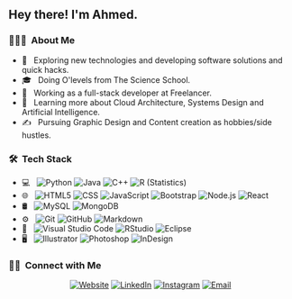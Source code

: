 <h2> Hey there! I'm Ahmed.</h2>

<h3> 👨🏻‍💻 &nbsp;About Me </h3>

- 🤔 &nbsp; Exploring new technologies and developing software solutions and quick hacks.
- 🎓 &nbsp; Doing O'levels from The Science School.
- 💼 &nbsp; Working as a full-stack developer at Freelancer.
- 🌱 &nbsp; Learning more about Cloud Architecture, Systems Design and Artificial Intelligence.
- ✍️ &nbsp; Pursuing Graphic Design and Content creation as hobbies/side hustles.

<h3> 🛠 &nbsp;Tech Stack</h3>

- 💻 &nbsp;
  ![Python](https://img.shields.io/badge/-Python-333333?style=flat&logo=python)
  ![Java](https://img.shields.io/badge/-Java-333333?style=flat&logo=Java&logoColor=007396)
  ![C++](https://img.shields.io/badge/-C++-333333?style=flat&logo=C%2B%2B&logoColor=00599C)
  ![R (Statistics)](https://img.shields.io/badge/-R-333333?style=flat&logo=R&logoColor=276DC3)
- 🌐 &nbsp;
  ![HTML5](https://img.shields.io/badge/-HTML5-333333?style=flat&logo=HTML5)
  ![CSS](https://img.shields.io/badge/-CSS-333333?style=flat&logo=CSS3&logoColor=1572B6)
  ![JavaScript](https://img.shields.io/badge/-JavaScript-333333?style=flat&logo=javascript)
  ![Bootstrap](https://img.shields.io/badge/-Bootstrap-333333?style=flat&logo=bootstrap&logoColor=563D7C)
  ![Node.js](https://img.shields.io/badge/-Node.js-333333?style=flat&logo=node.js)
  ![React](https://img.shields.io/badge/-React-333333?style=flat&logo=react)
- 🛢 &nbsp;
  ![MySQL](https://img.shields.io/badge/-MySQL-333333?style=flat&logo=mysql)
  ![MongoDB](https://img.shields.io/badge/-MongoDB-333333?style=flat&logo=mongodb)
- ⚙️ &nbsp;
  ![Git](https://img.shields.io/badge/-Git-333333?style=flat&logo=git)
  ![GitHub](https://img.shields.io/badge/-GitHub-333333?style=flat&logo=github)
  ![Markdown](https://img.shields.io/badge/-Markdown-333333?style=flat&logo=markdown)
- 🔧 &nbsp;
  ![Visual Studio Code](https://img.shields.io/badge/-Visual%20Studio%20Code-333333?style=flat&logo=visual-studio-code&logoColor=007ACC)
  ![RStudio](https://img.shields.io/badge/-RStudio-333333?style=flat&logo=rstudio)
  ![Eclipse](https://img.shields.io/badge/-Eclipse-333333?style=flat&logo=eclipse-ide&logoColor=2C2255)
- 🖥 &nbsp;
  ![Illustrator](https://img.shields.io/badge/-Illustrator-333333?style=flat&logo=adobe-illustrator)
  ![Photoshop](https://img.shields.io/badge/-Photoshop-333333?style=flat&logo=adobe-photoshop)
  ![InDesign](https://img.shields.io/badge/-InDesign-333333?style=flat&logo=adobe-indesign)

<h3> 🤝🏻 &nbsp;Connect with Me </h3>

<p align="center">
<a href="https://www.a4m3d.github.io/"><img alt="Website" src="https://img.shields.io/badge/Website-www.a4m3d.github.io-blue?style=flat-square&logo=google-chrome"></a>
<a href="https://www.linkedin.com/in/ahmed-tauqeer/"><img alt="LinkedIn" src="https://img.shields.io/badge/LinkedIn-Ahmed%20Tauqeer-blue?style=flat-square&logo=linkedin"></a>
<a href="https://www.instagram.com/ahmed.tauqeer_/"><img alt="Instagram" src="https://img.shields.io/badge/Instagram-ahmed.tauqeer_-blue?style=flat-square&logo=instagram"></a>
<a href="mailto:ahmed.tauqeer.aamir@gmail.com"><img alt="Email" src="https://img.shields.io/badge/Email-ahmed.tauqeer.aamir@gmail.com-blue?style=flat-square&logo=gmail"></a>
</p>
